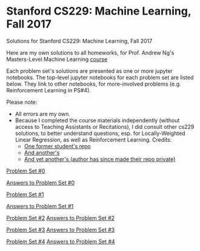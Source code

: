 # Stanford CS229: Machine Learning, Fall 2017
Solutions for Stanford CS229: Machine Learning, Fall 2017

Here are my own solutions to all homeworks, for Prof. Andrew Ng's Masters-Level Machine Learning [course](http://cs229.stanford.edu/)

Each problem set's solutions are presented as one or more jupyter notebooks. The top-level jupyter notebooks for each problem set  are listed below. They link to other notebooks, for more-involved problems (e.g. Reinforcement Learning in PS#4).

Please note: 
- All errors are my own.
- Because I completed the course materials independently (without access to Teaching Assistants or Recitations), I did consult other cs229 solutions, to better understand questions, esp. for Locally-Weighted Linear Regression, as well as Reinforcement Learning. Credits: 
  - [One former student's repo](https://github.com/ccombier/stanford-CS229/)
  - [And another's](https://github.com/zyxue/stanford-cs229)
  - [And yet another's (author has since made their repo private)](https://github.com/s-ai-kia/CS229_ML)

[Problem Set #0](Problem%20Sets/ps0/ps0.pdf)

[Answers to Problem Set #0](Problem%20Sets/ps0/ps0.ipynb)

[Problem Set #1](Problem%20Sets/ps1/ps1.pdf)

[Answers to Problem Set #1](Problem%20Sets/ps1/ps1_main.ipynb)

[Problem Set #2](Notebooks/Problem%20Sets/ps2/ps2.pdf)
[Answers to Problem Set #2](Problem%20Sets/ps2/ps2.ipynb)

[Problem Set #3](Notebooks/Problem%20Sets/ps3/ps3.pdf)
[Answers to Problem Set #3](Problem%20Sets/ps3/ps3_main.ipynb)

[Problem Set #4](Notebooks/Problem%20Sets/ps4/ps4.pdf)
[Answers to Problem Set #4](Problem%20Sets/ps4/ps4.ipynb)
